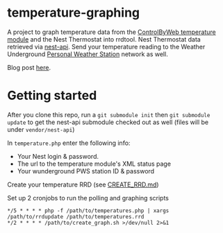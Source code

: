 temperature-graphing
====================
A project to graph temperature data from the [ControlByWeb temperature module](http://www.controlbyweb.com/temperature/) and the Nest Thermostat into rrdtool. Nest Thermostat data retrieved via [nest-api](https://github.com/gboudreau/nest-api). Send your temperature reading to the Weather Underground [Personal Weather Station](http://www.wunderground.com/weatherstation/about.asp) network as well.

Blog post [here](http://www.normyee.net/blog/2013/10/10/graphing-temperatures-from-1-wire-sensors-and-the-nest-thermostat-in-rrdtool/).

Getting started
===============
After you clone this repo, run a `git submodule init` then `git submodule update` to get the nest-api submodule checked out as well (files will be under `vendor/nest-api`)


In `temperature.php` enter the following info:

* Your Nest login & password.
* The url to the temperature module's XML status page
* Your wunderground PWS station ID & password

Create your temperature RRD (see [CREATE_RRD.md](CREATE_RRD.md))

Set up 2 cronjobs to run the polling and graphing scripts
```
*/5 * * * * php -f /path/to/temperatures.php | xargs /path/to/rrdupdate /path/to/temperatures.rrd
*/2 * * * * /path/to/create_graph.sh >/dev/null 2>&1
```
